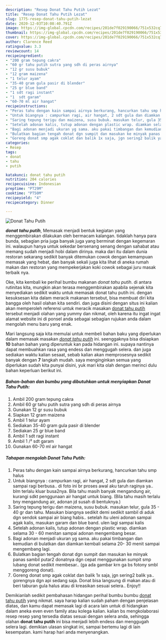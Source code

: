 ```yaml
---
description: "Resep Donat Tahu Putih Lezat"
title: "Resep Donat Tahu Putih Lezat"
slug: 1775-resep-donat-tahu-putih-lezat
date: 2020-12-03T10:08:40.791Z
image: https://img-global.cpcdn.com/recipes/201de7f029190066/751x532cq70/donat-tahu-putih-foto-resep-utama.jpg
thumbnail: https://img-global.cpcdn.com/recipes/201de7f029190066/751x532cq70/donat-tahu-putih-foto-resep-utama.jpg
cover: https://img-global.cpcdn.com/recipes/201de7f029190066/751x532cq70/donat-tahu-putih-foto-resep-utama.jpg
author: Clarence Reed
ratingvalue: 3.3
reviewcount: 14
recipeingredient:
- "200 gram tepung cakra"
- "60 gr tahu putih sutra yang sdh di peras airnya"
- "12 gr susu bubuk"
- "12 gram maizena"
- "1 telur ayam"
- "35-40 gram gula pasir di blender"
- "25 gr blue band"
- "1 sdt ragi instant"
- "1  sdt garam"
- "60-70 ml air hangat"
recipeinstructions:
- "Peras tahu dengan kain sampai airnya berkurang, hancurkan tahu smp halus"
- "Untuk biangnya : campurkan ragi, air hangat, 2 sdt gula dan diamkan sampai ragi berbusa.. di foto ini br proses awal aku taruh raginya ya.. blm terlalu kluar busa2nya. Bila tahu masih banyak mengandung air, kurangi sdkt penggunaan air hangat untuk biang. (Bila tahu masih terlalu bny mengandung air, adonan jd susah di bentuknya.)"
- "Saring tepung terigu dan maizena, susu bubuk. masukan telur, gula 35 - 40 gr dan tahu. Masukan biangnya sedikit demi sedikit sambil di aduk dgn sendok sampai air biang habis.. setelah itu uleni adonan sampai agak kalis, masukan garam dan blue band. ulen lagi sampai kalis"
- "Setelah adonan kalis, tutup adonan dengan plastic wrap. diamkan selama 30 - 60 menitan sampai adonan mengembang besar."
- "Bagi adonan menjadi ukuran yg sama. aku pakai timbangan dan kemudian di bulatkan dan diamkan kembali selama 20- 30 menit sampai mengembang lagi."
- "Bulatkan bagian tengah donat dgn sumpit dan masukan ke minyak panas sambil putar2 donatnya dgn cepat menggunakan sumpit smp lubang donat sedikit membesar.. (ga ada gambar krn ga bs fotony smbl menggoreng donat)."
- "Goreng donat smp agak coklat dan balik 1x saja, jgn sering2 balik ya.. gorengnya dgn api sedang saja. Donat bisa langsung di makan atau di beri taburan gula halus atau di kreasikan sesuai selera.. Enjoy!!"
categories:
- Resep
tags:
- donat
- tahu
- putih

katakunci: donat tahu putih 
nutrition: 204 calories
recipecuisine: Indonesian
preptime: "PT29M"
cooktime: "PT50M"
recipeyield: "4"
recipecategory: Dinner

---
```



![Donat Tahu Putih](https://img-global.cpcdn.com/recipes/201de7f029190066/751x532cq70/donat-tahu-putih-foto-resep-utama.jpg)

<b><i>donat tahu putih</i></b>, Memasak menjadi bentuk kegiatan yang menggembirakan dilakukan oleh bermacam kalangan. tidaklah hanya para bunda, sebagian pria juga banyak juga yang berminat dengan kegemaran ini. walaupun hanya untuk sekedar bersenang senang dengan sahabat atau memang sudah menjadi hobi dalam dirinya. maka dari itu dalam dunia restoran sekarang sedikit banyak ditemukan cowok dengan kemampuan memasak yang hebat, dan banyak sekali juga kita lihat di aneka rumah makan dan restoran yang mempekerjakan koki cowok sebagai juru masak terbaik nya.



Oke, kita kembali ke perihal bumbu makanan <i>donat tahu putih</i>. di antara rutinitas kita, mungkin akan terasa menggembirakan apabila sejenak kita menyediakan sedikit waktu untuk memasak donat tahu putih ini. dengan kesuksesan kita dalam meracik makanan tersebut, bisa membuat diri kita bangga oleh hasil olahan kita sendiri. dan juga disini dengan situs ini kalian akan memperoleh referensi untuk meracik masakan <u>donat tahu putih</u> tersebut menjadi olahan yang yummy dan nikmat, oleh karena itu ingat ingat alamat website ini di ponsel anda sebagai sebagian rujukan anda dalam mengolah menu baru yang enak.


Mari langsung saja kita memulai untuk membeli bahan baku yang diperlukan dalam memasak masakan <u><i>donat tahu putih</i></u> ini. seenggaknya bisa disiapkan <b>10</b> bahan bahan yang diperuntuk kan pada hidangan ini. supaya nantinya dapat membuahkan rasa yang endess dan menggugah selera. dan juga sediakan waktu kalian sesaat, sebab kalian akan memprosesnya sedikit banyak dengan <b>7</b> langkah mudah. saya menginginkan semua yang diperlukan sudah kita punyai disini, yuk mari kita olah dengan merinci dulu bahan keperluan berikut ini.

<!--inarticleads1-->

##### Bahan-bahan dan bumbu yang dibutuhkan untuk menyiapkan Donat Tahu Putih:

1. Ambil 200 gram tepung cakra
1. Ambil 60 gr tahu putih sutra yang sdh di peras airnya
1. Gunakan 12 gr susu bubuk
1. Siapkan 12 gram maizena
1. Ambil 1 telur ayam
1. Sediakan 35-40 gram gula pasir di blender
1. Sediakan 25 gr blue band
1. Ambil 1 sdt ragi instant
1. Ambil 1 /² sdt garam
1. Gunakan 60-70 ml air hangat




<!--inarticleads2-->

##### Tahapan mengolah Donat Tahu Putih:

1. Peras tahu dengan kain sampai airnya berkurang, hancurkan tahu smp halus
1. Untuk biangnya : campurkan ragi, air hangat, 2 sdt gula dan diamkan sampai ragi berbusa.. di foto ini br proses awal aku taruh raginya ya.. blm terlalu kluar busa2nya. Bila tahu masih banyak mengandung air, kurangi sdkt penggunaan air hangat untuk biang. (Bila tahu masih terlalu bny mengandung air, adonan jd susah di bentuknya.)
1. Saring tepung terigu dan maizena, susu bubuk. masukan telur, gula 35 - 40 gr dan tahu. Masukan biangnya sedikit demi sedikit sambil di aduk dgn sendok sampai air biang habis.. setelah itu uleni adonan sampai agak kalis, masukan garam dan blue band. ulen lagi sampai kalis
1. Setelah adonan kalis, tutup adonan dengan plastic wrap. diamkan selama 30 - 60 menitan sampai adonan mengembang besar.
1. Bagi adonan menjadi ukuran yg sama. aku pakai timbangan dan kemudian di bulatkan dan diamkan kembali selama 20- 30 menit sampai mengembang lagi.
1. Bulatkan bagian tengah donat dgn sumpit dan masukan ke minyak panas sambil putar2 donatnya dgn cepat menggunakan sumpit smp lubang donat sedikit membesar.. (ga ada gambar krn ga bs fotony smbl menggoreng donat).
1. Goreng donat smp agak coklat dan balik 1x saja, jgn sering2 balik ya.. gorengnya dgn api sedang saja. Donat bisa langsung di makan atau di beri taburan gula halus atau di kreasikan sesuai selera.. Enjoy!!




Demikianlah sedikit pembahasan hidangan perihal bumbu bumbu <u>donat tahu putih</u> yang nikmat. saya harap kalian sudah paham dengan penjelasan diatas, dan kamu dapat memasak lagi di acara lain untuk di hidangkan dalam aneka even even family atau kolega kalian. kalian bs mengkolaborasi resep resep yang tersedia diatas sesuai dengan selera anda, sehingga olahan <b>donat tahu putih</b> ini bisa menjadi lebih endess dan menggugah selera lagi. demikian ulasan singkat ini, sampai bertemu lagi di lain kesempatan. kami harap hari anda menyenangkan.
